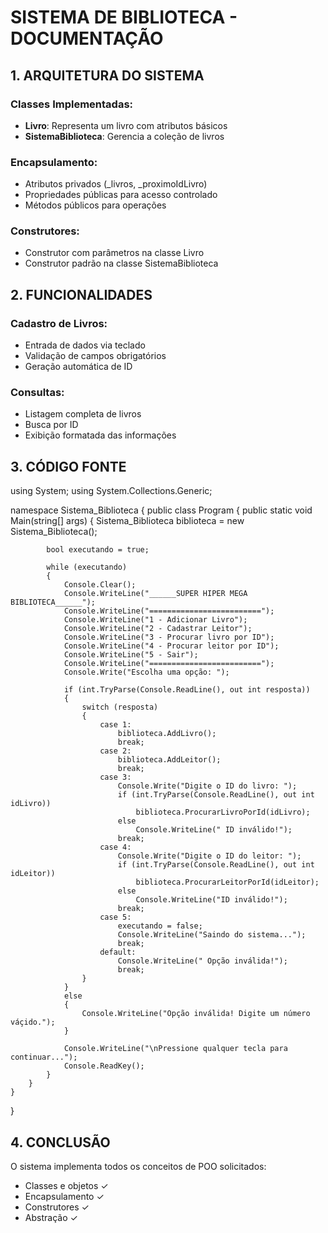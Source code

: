 
# SISTEMA DE BIBLIOTECA - DOCUMENTAÇÃO

## 1. ARQUITETURA DO SISTEMA

### Classes Implementadas:
- **Livro**: Representa um livro com atributos básicos
- **SistemaBiblioteca**: Gerencia a coleção de livros

### Encapsulamento:
- Atributos privados (_livros, _proximoIdLivro)
- Propriedades públicas para acesso controlado
- Métodos públicos para operações

### Construtores:
- Construtor com parâmetros na classe Livro
- Construtor padrão na classe SistemaBiblioteca

## 2. FUNCIONALIDADES

### Cadastro de Livros:
- Entrada de dados via teclado
- Validação de campos obrigatórios
- Geração automática de ID

### Consultas:
- Listagem completa de livros
- Busca por ID
- Exibição formatada das informações

## 3. CÓDIGO FONTE

﻿using System;
using System.Collections.Generic;

namespace Sistema_Biblioteca
{
    public class Program
    {
        public static void Main(string[] args)
        {
            Sistema_Biblioteca biblioteca = new Sistema_Biblioteca();

            bool executando = true;

            while (executando)
            {
                Console.Clear();
                Console.WriteLine("______SUPER HIPER MEGA BIBLIOTECA______");
                Console.WriteLine("=========================");
                Console.WriteLine("1 - Adicionar Livro");
                Console.WriteLine("2 - Cadastrar Leitor");
                Console.WriteLine("3 - Procurar livro por ID");
                Console.WriteLine("4 - Procurar leitor por ID");
                Console.WriteLine("5 - Sair");
                Console.WriteLine("=========================");
                Console.Write("Escolha uma opção: "); 

                if (int.TryParse(Console.ReadLine(), out int resposta))
                {
                    switch (resposta)
                    {
                        case 1:
                            biblioteca.AddLivro();
                            break;
                        case 2:
                            biblioteca.AddLeitor();
                            break;
                        case 3:
                            Console.Write("Digite o ID do livro: ");
                            if (int.TryParse(Console.ReadLine(), out int idLivro))
                                biblioteca.ProcurarLivroPorId(idLivro);
                            else
                                Console.WriteLine(" ID inválido!");
                            break;
                        case 4:
                            Console.Write("Digite o ID do leitor: ");
                            if (int.TryParse(Console.ReadLine(), out int idLeitor))
                                biblioteca.ProcurarLeitorPorId(idLeitor);
                            else
                                Console.WriteLine("ID inválido!");
                            break;
                        case 5:
                            executando = false;
                            Console.WriteLine("Saindo do sistema...");
                            break;
                        default:
                            Console.WriteLine(" Opção inválida!");
                            break;
                    }
                }
                else
                {
                    Console.WriteLine("Opção inválida! Digite um número váçido.");
                }

                Console.WriteLine("\nPressione qualquer tecla para continuar...");
                Console.ReadKey();
            }
        }
    }
}
## 4. CONCLUSÃO

O sistema implementa todos os conceitos de POO solicitados:
- Classes e objetos ✓
- Encapsulamento ✓  
- Construtores ✓
- Abstração ✓

